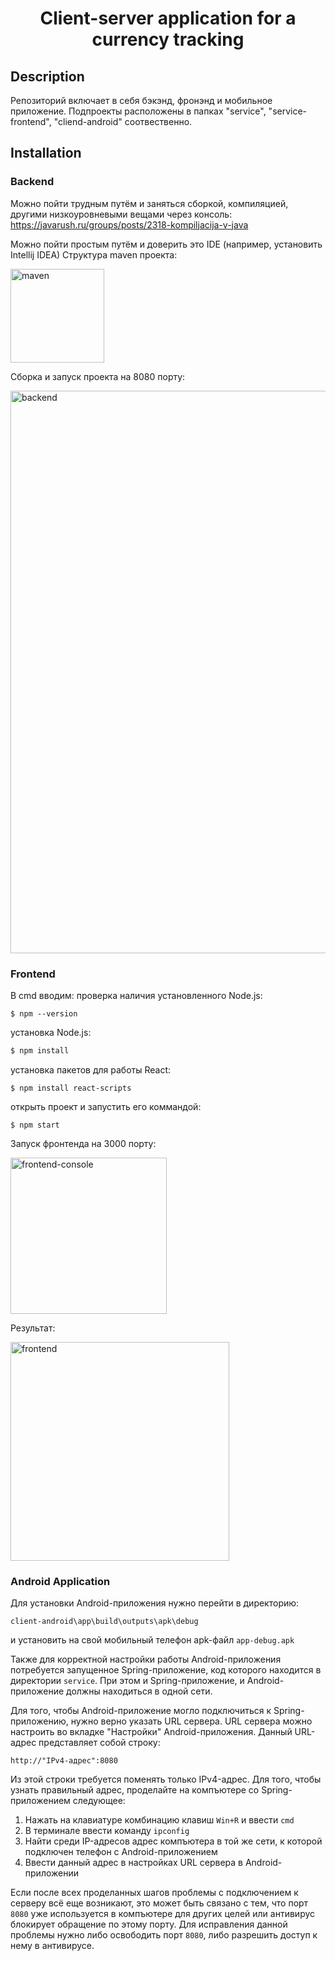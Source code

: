 <h1 align="center">Client-server application for a currency tracking</h1>

## Description

Репозиторий включает в себя бэкэнд, фронэнд и мобильное приложение. Подпроекты расположены в папках "service", "service-frontend", "cliend-android" соотвественно.

## Installation

### Backend
Можно пойти трудным путём и заняться сборкой, компиляцией, другими низкоуровневыми вещами через консоль:
https://javarush.ru/groups/posts/2318-kompiljacija-v-java

Можно пойти простым путём и доверить это IDE (например, установить Intellij IDEA)
Структура maven проекта:

<img width="150px" alt="maven" src="https://github.com/ShulV/sber-practice/blob/main/readme-images/maven_structure.jpeg">

Сборка и запуск проекта на 8080 порту:

<img width="900px" alt="backend" src="https://github.com/ShulV/sber-practice/blob/main/readme-images/backend_console_execute_project.png">

### Frontend
В cmd вводим:
проверка наличия установленного Node.js:
```
$ npm --version
```
установка Node.js:
```cmd
$ npm install
```
установка пакетов для работы React:
```
$ npm install react-scripts
```
открыть проект и запустить его коммандой:
```
$ npm start
```
Запуск фронтенда на 3000 порту:

<img width="250px" alt="frontend-console" src="https://github.com/ShulV/sber-practice/blob/main/readme-images/frontend_console_execute_project.png">

Результат:

<img width="350px" alt="frontend" src="https://github.com/ShulV/sber-practice/blob/main/readme-images/frontend.png">

### Android Application
Для установки Android-приложения нужно перейти в директорию:
```
client-android\app\build\outputs\apk\debug
```
и установить на свой мобильный телефон apk-файл ```app-debug.apk```

Также для корректной настройки работы Android-приложения потребуется запущенное Spring-приложение,
код которого находится в директории ```service```. При этом и Spring-приложение, и Android-приложение должны находиться в одной сети.

Для того, чтобы Android-приложение могло подключиться к Spring-приложению, нужно верно указать URL сервера.
URL сервера можно настроить во вкладке "Настройки" Android-приложения.
Данный URL-адрес представляет собой строку:
```
http://"IPv4-адрес":8080
```
Из этой строки требуется поменять только IPv4-адрес.
Для того, чтобы узнать правильный адрес, проделайте на компъютере со Spring-приложением следующее:
1. Нажать на клавиатуре комбинацию клавиш ```Win+R``` и ввести ```cmd```
2. В терминале ввести команду ```ipconfig```
3. Найти среди IP-адресов адрес компъютера в той же сети, к которой подключен телефон с Android-приложением
4. Ввести данный адрес в настройках URL сервера в Android-приложении

Если после всех проделанных шагов проблемы с подключением к серверу всё еще возникают, это может быть связано с тем,
что порт ```8080``` уже используется в компъютере для других целей или антивирус блокирует обращение по этому порту.
Для исправления данной проблемы нужно либо освободить порт ```8080```, либо разрешить доступ к нему в антивирусе.
